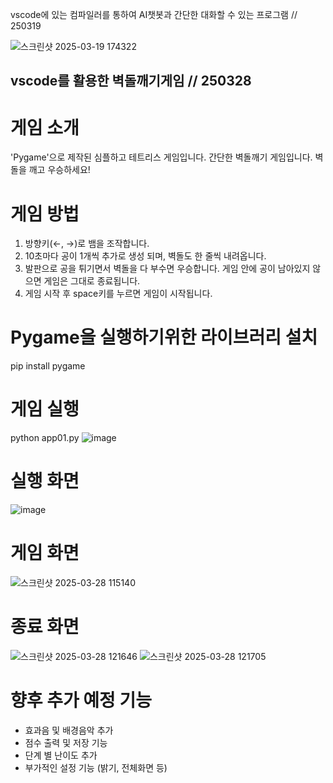 vscode에 있는 컴파일러를 통하여 AI챗봇과 간단한 대화할 수 있는 프로그램 // 250319

![스크린샷 2025-03-19 174322](https://github.com/user-attachments/assets/9bce1d50-6c96-4256-b991-8db6591c2b88)

## vscode를 활용한 벽돌깨기게임  // 250328

# 게임 소개
'Pygame'으로 제작된 심플하고 테트리스 게임입니다.
간단한 벽돌깨기 게임입니다. 벽돌을 깨고 우승하세요!

# 게임 방법
1. 방향키(←, →)로 뱀을 조작합니다.
2. 10초마다 공이 1개씩 추가로 생성 되며, 벽돌도 한 줄씩 내려옵니다.
3. 발판으로 공을 튀기면서 벽돌을 다 부수면 우승합니다. 게임 안에 공이 남아있지 않으면 게임은 그대로 종료됩니다.
4. 게임 시작 후 space키를 누르면 게임이 시작됩니다.

# Pygame을 실행하기위한 라이브러리 설치
pip install pygame

# 게임 실행
python app01.py
![image](https://github.com/user-attachments/assets/132e0749-c137-4f14-a70f-e69c607feb7b)

# 실행 화면
![image](https://github.com/user-attachments/assets/721ce50d-247d-410f-b88c-8275145f5f47)

# 게임 화면
![스크린샷 2025-03-28 115140](https://github.com/user-attachments/assets/b7f9f225-37fe-47b5-90d5-a0501ce095e3)

# 종료 화면
![스크린샷 2025-03-28 121646](https://github.com/user-attachments/assets/d60bca81-1c14-47c8-83b2-1c63d3c82e9f)
![스크린샷 2025-03-28 121705](https://github.com/user-attachments/assets/a9063a63-4050-4732-bf48-37c0ef819f4e)

# 향후 추가 예정 기능
- 효과음 및 배경음악 추가
- 점수 출력 및 저장 기능
- 단계 별 난이도 추가
- 부가적인 설정 기능 (밝기, 전체화면 등)
